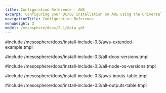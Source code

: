 ```yaml
---
title: Configuration Reference - AWS
excerpt: Configuring your DC/OS installation on AWS using the Universal Installer
navigationTitle: Configuration Reference
menuWeight: 3
model: /mesosphere/dcos/2.1/data.yml
---
```

#include /mesosphere/dcos/install-include-0.3/aws-extended-example.tmpl

#include /mesosphere/dcos/install-include-0.3/all-dcos-versions.tmpl

#include /mesosphere/dcos/install-include-0.3/all-node-os-versions.tmpl

#include /mesosphere/dcos/install-include-0.3/aws-inputs-table.tmpl

#include /mesosphere/dcos/install-include-0.3/all-outputs-table.tmpl
